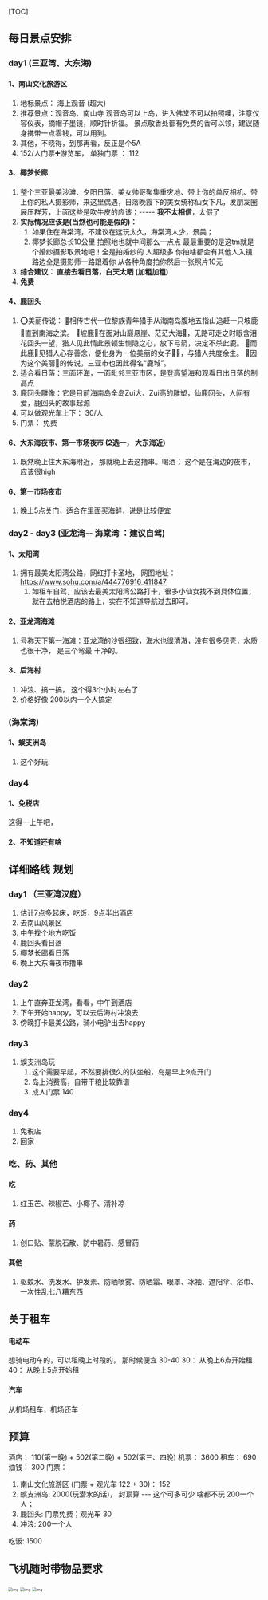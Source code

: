 [TOC]

## 每日景点安排

### day1 (三亚湾、大东海)

#### 1、南山文化旅游区

1. 地标景点： 海上观音 (超大)
2. 推荐景点：观音岛、南山寺
   观音岛可以上岛，进入佛堂不可以拍照噢，注意仪容仪表，摘帽子墨镜，顺时针祈福。
   景点敬香处都有免费的香可以领，建议随身携带一点零钱，可以用到。
3. 其他，不晓得，到那再看，反正是个5A
4. 152/人门票➕游览车， 单独门票 ： 112



#### 3、椰梦长廊

1. 整个三亚最美沙滩、夕阳日落、美女帅哥聚集重灾地、带上你的单反相机、带上你的私人摄影师，来这里偶遇，日落晚霞下的美女统称仙女下凡，发朋友圈展压群芳，上面这些是吹牛皮的应该；-----   **我不太相信**，太假了
2. **实际情况应该是(当然也可能是假的)：** 
   1. 如果住在海棠湾，不建议在这玩太久，海棠湾人少，景美；
   2. 椰梦长廊总长10公里 拍照地也就中间那么一点点 最最重要的是这tm就是个婚纱摄影取景地吧！全是拍婚纱的 人超级多 你拍啥都会有其他人入镜 路边全是摄影师一路跟着你 从各种角度拍你然后一张照片10元
3. **综合建议：  直接去看日落，白天太晒 (加粗加粗)**
4. **免费**



#### 4、鹿回头

1. ⭕美丽传说：
   🔹相传古代一位黎族青年猎手从海南岛腹地五指山追赶一只坡鹿🦌直到南海之滨。
   🔹坡鹿🦌在面对山巅悬崖、茫茫大海🌊，无路可走之时眼含泪花回头一望，猎人见此情此景顿生恻隐之心，放下弓箭，决定不杀此鹿。
   🔹而此鹿🦌见猎人心存善念，便化身为一位美丽的女子💃🏻，与猎人共度余生。
   🔹因为这个美丽🌸的传说，三亚市也因此得名“鹿城”。
2. 适合看日落：三面环海，一面毗邻三亚市区，是登高望海和观看日出日落的制高点
3. 鹿回头雕像：它是目前海南岛全岛Zui大、Zui高的雕塑，仙鹿回头，人间有爱，鹿回头的故事起源
4. 可以做观光车上下：  30/人
5. 门票： 免费



#### 6、大东海夜市、第一市场夜市 (2选一， 大东海近)

1. 既然晚上住大东海附近， 那就晚上去这撸串。喝酒； 这个是在海边的夜市，应该很high

#### 6、第一市场夜市

1. 晚上5点关门，适合在里面买海鲜，说是比较便宜



### day2 - day3  (亚龙湾-- 海棠湾 ：建议自驾)

#### 1、**太阳湾**

1. 拥有最美太阳湾公路，网红打卡圣地， 网图地址： https://www.sohu.com/a/444776916_411847
   1. 如租车自驾，应该去最美太阳湾公路打卡，很多小仙女找不到具体位置，就在去柏悦酒店的路上，实在不知道导航过去即可。

#### 2、亚龙湾海滩

1. 号称天下第一海滩：亚龙湾的沙很细致，海水也很清澈，没有很多贝壳，水质也很干净， 是三个弯最 干净的。

#### 3、后海村

1. 冲浪、搞一搞， 这个得3个小时左右了
2. 价格好像 200以内一个人搞定

### (海棠湾)

#### 1、蜈支洲岛

1. 这个好玩



### day4 

#### 1、免税店

这得一上午吧，

#### 2、不知道还有啥



## 详细路线 规划

### day1   （三亚湾汉庭）

1. 估计7点多起床，吃饭，9点半出酒店
2. 去南山风景区
3. 中午找个地方吃饭
5. 鹿回头看日落
6. 椰梦长廊看日落
7. 晚上大东海夜市撸串

### day2  

1. 上午直奔亚龙湾，看看，中午到酒店
2. 下午开始happy，可以去后海村冲浪去
3. 傍晚打卡最美公路，骑小电驴出去happy

### day3

1. 蜈支洲岛玩
   1. 这个需要早起，不然要排很久的队坐船，岛是早上9点开门
   2. 岛上消费高，自带干粮比较靠谱
   3. 成人门票 140


### day4

1. 免税店
1. 回家



### 吃、药、其他

#### 吃

1. 红玉芒、辣椒芒、小椰子、清补凉

#### 药

1. 创口贴、蒙脱石散、防中暑药、感冒药

#### 其他

1. 驱蚊水、洗发水、护发素、防晒喷雾、防晒霜、眼罩、冰袖、遮阳伞、浴巾、一次性乱七八糟东西



## 关于租车

#### 电动车

想骑电动车的，可以租晚上时段的， 那时候便宜 30-40
30： 从晚上6点开始租
40： 从晚上5点开始租

#### 汽车

从机场租车，机场还车



## 预算

酒店： 110(第一晚) + 502(第二晚) + 502(第三、四晚)
机票： 3600
租车： 690
油钱： 300
门票：

1. 南山文化旅游区 (门票 + 观光车 122 + 30)： 152 
2. 蜈支洲岛:  2000(玩潜水的话)， 封顶算  ---  这个可多可少     啥都不玩   200一个人；
3. 鹿回头: 门票免费；观光车 30
4. 冲浪:  200一个人

吃饭:   1500



## 飞机随时带物品要求

<img src="https://p.ipic.vip/ppilmg.jpg" alt="img" style="zoom:50%;" />

<img src="https://p.ipic.vip/43ka4b.jpg" alt="img" style="zoom:50%;" />

<img src="https://p.ipic.vip/6dj5ia.jpg" alt="img" style="zoom:50%;" />
